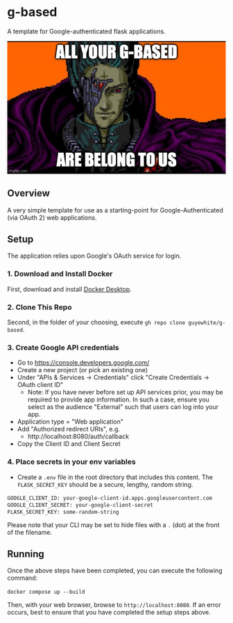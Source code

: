 # g-based
A template for Google-authenticated flask applications.

![g-based](static/g-based.jpg)

## Overview

A very simple template for use as a starting-point for Google-Authenticated (via OAuth 2) web applications.

## Setup

The application relies upon Google's OAuth service for login.

### 1. Download and Install Docker

First, download and install [Docker Desktop](https://www.docker.com).

### 2. Clone This Repo

Second, in the folder of your choosing, execute `gh repo clone guyewhite/g-based`.

### 3. Create Google API credentials

* Go to https://console.developers.google.com/
* Create a new project (or pick an existing one)
* Under "APIs & Services → Credentials" click "Create Credentials → OAuth client ID"
  * Note: If you have never before set up API services prior, you may be required to provide app information. In such a case, ensure you select as the audience "External" such that users can log into your app.
* Application type = "Web application"
* Add "Authorized redirect URIs", e.g.
  * http://localhost:8080/auth/callback
* Copy the Client ID and Client Secret

### 4. Place secrets in your env variables

* Create a `.env` file in the root directory that includes this content. The `FLASK_SECRET_KEY` should be a secure, lengthy, random string.

```
GOOGLE_CLIENT_ID: your‑google‑client‑id.apps.googleusercontent.com
GOOGLE_CLIENT_SECRET: your‑google‑client‑secret
FLASK_SECRET_KEY: some‑random‑string
```

Please note that your CLI may be set to hide files with a `.` (dot) at the front of the filename.

## Running

Once the above steps have been completed, you can execute the following command:

`docker compose up --build`

Then, with your web browser, browse to `http://localhost:8080`. If an error occurs, best to ensure that you have completed the setup steps above.